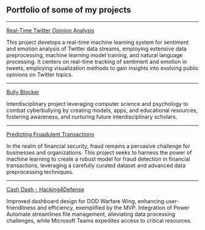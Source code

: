 ## Portfolio of some of my projects

---

[Real-Time Twitter Opinion Analysis](/twitsent)

This project develops a real-time machine learning system for sentiment and emotion analysis of Twitter data streams, employing extensive data preprocessing, machine learning model training, and natural language processing. It centers on real-time tracking of sentiment and emotion in tweets, employing visualization methods to gain insights into evolving public opinions on Twitter topics.

---
[Bully Blocker](/bullyblocker)

Interdisciplinary project leveraging computer science and psychology to combat cyberbullying by creating models, apps, and educational resources, fostering awareness, and nurturing future interdisciplinary scholars.

---
[Predicting Fruadulent Transactions](/fraud)

In the realm of financial security, fraud remains a pervasive challenge for businesses and organizations. This project seeks to harness the power of machine learning to create a robust model for fraud detection in financial transactions, leveraging a carefully curated dataset and advanced data preprocessing techniques.

---
[Cash Dash - Hacking4Defense](pdf/cashdash.pdf)

Improved dashboard design for DOD Warfare Wing, enhancing user-friendliness and efficiency, exemplified by the MVP. Integration of Power Automate streamlines file management, alleviating data processing challenges, while Microsoft Teams expedites access to critical resources.




